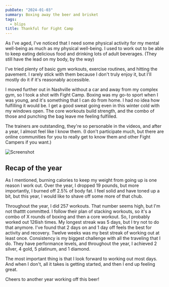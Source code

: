 ```yaml
---
pubDate: "2024-01-03"
summary: Boxing away the beer and brisket
tags:
  - blips
title: Thankful for Fight Camp
---
```


As I've aged, I've noticed that I need some physical activity for my mental well-being as much as my physical well-being. I used to work out to be able to keep eating delicious food and drinking lots of adult beverages. (They still have the lead on my body, by the way)

I've tried plenty of basic gym workouts, exercise routines, and hitting the pavement. I rarely stick with them because I don't truly enjoy it, but I'll mostly do it if it's reasonably accessible.

I moved further out in Nashville without a car and away from my complex gym, so I took a shot with Fight Camp. Boxing was my go-to sport when I was young, and it's something that I can do from home. I had no idea how fulfilling it would be. I get a good sweat going even in this winter cold with my windows open. The core workouts build strength, and the combo of those and punching the bag leave me feeling fulfilled.

The trainers are outstanding, they're so personable in the videos, and after a year, I almost feel like I know them. (I don't participate much, but there are online communities for you to really get to know them and other Fight Campers if you want.)

![Screenshot](/blips/thankful-for-fight-camp/screenshot.webp)

## Recap of the year

As I mentioned, burning calories to keep my weight from going up is one reason I work out. Over the year, I dropped 19 pounds, but more importantly, I burned off 2.5% of body fat. I feel solid and have toned up a bit, but this year, I would like to shave off some more of that chub.

Throughout the year, I did 257 workouts. That number seems high, but I'm not thatttt committed. I follow their plan of stacking workouts, so it's a combo of X rounds of boxing and then a core workout. So, I probably worked out 126ish times.
My longest streak was 5 days, but I try not to do that anymore. I've found that 2 days on and 1 day off feels the best for activity and recovery. Twelve weeks was my best streak of working out at least once. Consistency is my biggest challenge with all the traveling that I do. They have performance levels, and throughout the year, I achieved 2 silver, 4 gold, 5 platinum, and 1 diamond.

The most important thing is that I look forward to working out most days. And when I don't, all it takes is getting started, and then I end up feeling great.

Cheers to another year working off this beer!
